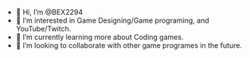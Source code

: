 - 👋 Hi, I’m @BEX2294
- 👀 I’m interested in Game Designing/Game programing, and YouTube/Twitch.
- 🌱 I’m currently learning more about Coding games.
- 💞️ I’m looking to collaborate with other game programes in the future.

<!---
BEX2294/BEX2294 is a ✨ special ✨ repository because its `README.md` (this file) appears on your GitHub profile.
You can click the Preview link to take a look at your changes.
--->
